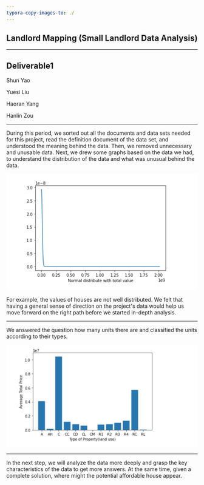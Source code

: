 ```yaml
---
typora-copy-images-to: ./
---
```


## Landlord Mapping (Small Landlord Data Analysis)

---

## Deliverable1

Shun Yao 

Yuesi Liu

Haoran Yang

Hanlin Zou

---

During this period, we sorted out all the documents and data sets needed for this project, read the definition document of the data set, and understood the meaning behind the data. Then, we removed unnecessary and unusable data. Next, we drew some graphs based on the data we had, to understand the distribution of the data and what was unusual behind the data.

![distribution](./distribution.png)

For example, the values of houses are not well distributed. We felt that having a general sense of direction on the project's data would help us move forward on the right path before we started in-depth analysis.

---

We answered the question how many units there are and classified the units according to their types.

![tyes](./tyes.png)

---

In the next step, we will analyze the data more deeply and grasp the key characteristics of the data to get more answers. At the same time, given a complete solution, where might the potential affordable house appear.